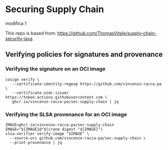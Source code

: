 # Securing Supply Chain
modifica 1

This repo is based from: https://github.com/ThomasVitale/supply-chain-security-java


## Verifying policies for signatures and provenance

### Verifying the signature on an OCI image

```shell
cosign verify \
   --certificate-identity-regexp https://github.com/vincenzo-racca-pa \
   --certificate-oidc-issuer https://token.actions.githubusercontent.com \
   ghcr.io/vincenzo-racca-pa/sec-supply-chain | jq
```

### Verifying the SLSA provenance for an OCI image

```shell
IMAGE=ghcr.io/vincenzo-racca-pa/sec-supply-chain
IMAGE="${IMAGE}@"$(crane digest "${IMAGE}")
slsa-verifier verify-image "$IMAGE" \
  --source-uri github.com/vincenzo-racca-pa/sec-supply-chain \
  --print-provenance | jq
```
